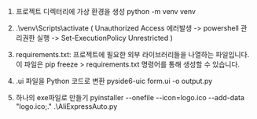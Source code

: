 1. 프로젝트 디렉터리에 가상 환경을 생성
python -m venv venv

2. .\venv\Scripts\activate
(
  Unauthorized Access 에러발생 -> powershell 관리권한 실행 ->
  Set-ExecutionPolicy Unrestricted
)

3. requirements.txt: 프로젝트에 필요한 외부 라이브러리들을 나열하는 파일입니다. 이 파일은 pip freeze > requirements.txt 명령어를 통해 생성할 수 있습니다.

4. .ui 파일을 Python 코드로 변환
pyside6-uic form.ui -o output.py

5. 하나의 exe파일로 만들기
pyinstaller --onefile --icon=logo.ico --add-data "logo.ico;." .\AliExpressAuto.py



